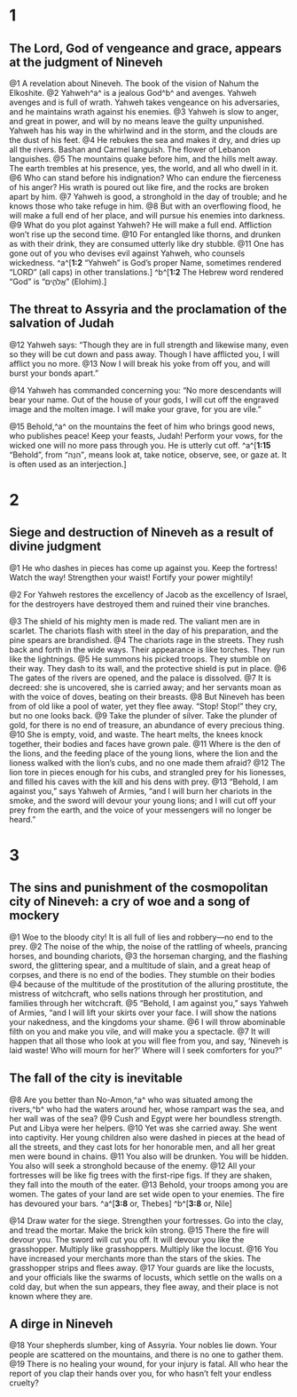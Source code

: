 # 1 
## The Lord, God of vengeance and grace, appears at the judgment of Nineveh
@1 A revelation about Nineveh. The book of the vision of Nahum the Elkoshite. 
@2 Yahweh^a^ is a jealous God^b^ and avenges. Yahweh avenges and is full of wrath. Yahweh takes vengeance on his adversaries, and he maintains wrath against his enemies. 
@3 Yahweh is slow to anger, and great in power, and will by no means leave the guilty unpunished. Yahweh has his way in the whirlwind and in the storm, and the clouds are the dust of his feet. 
@4 He rebukes the sea and makes it dry, and dries up all the rivers. Bashan and Carmel languish. The flower of Lebanon languishes. 
@5 The mountains quake before him, and the hills melt away. The earth trembles at his presence, yes, the world, and all who dwell in it. 
@6 Who can stand before his indignation? Who can endure the fierceness of his anger? His wrath is poured out like fire, and the rocks are broken apart by him. 
@7 Yahweh is good, a stronghold in the day of trouble; and he knows those who take refuge in him. 
@8 But with an overflowing flood, he will make a full end of her place, and will pursue his enemies into darkness. 
@9 What do you plot against Yahweh? He will make a full end. Affliction won’t rise up the second time. 
@10 For entangled like thorns, and drunken as with their drink, they are consumed utterly like dry stubble. 
@11 One has gone out of you who devises evil against Yahweh, who counsels wickedness. 
^a^[**1:2** “Yahweh” is God’s proper Name, sometimes rendered “LORD” (all caps) in other translations.] ^b^[**1:2** The Hebrew word rendered “God” is “אֱלֹהִ֑ים” (Elohim).]

## The threat to Assyria and the proclamation of the salvation of Judah
@12 Yahweh says: “Though they are in full strength and likewise many, even so they will be cut down and pass away. Though I have afflicted you, I will afflict you no more. 
@13 Now I will break his yoke from off you, and will burst your bonds apart.” 

@14 Yahweh has commanded concerning you: “No more descendants will bear your name. Out of the house of your gods, I will cut off the engraved image and the molten image. I will make your grave, for you are vile.” 

@15 Behold,^a^ on the mountains the feet of him who brings good news, who publishes peace! Keep your feasts, Judah! Perform your vows, for the wicked one will no more pass through you. He is utterly cut off.
^a^[**1:15** “Behold”, from “הִנֵּה”, means look at, take notice, observe, see, or gaze at. It is often used as an interjection.] 

# 2 
## Siege and destruction of Nineveh as a result of divine judgment
@1 He who dashes in pieces has come up against you. Keep the fortress! Watch the way! Strengthen your waist! Fortify your power mightily! 

@2 For Yahweh restores the excellency of Jacob as the excellency of Israel, for the destroyers have destroyed them and ruined their vine branches. 

@3 The shield of his mighty men is made red. The valiant men are in scarlet. The chariots flash with steel in the day of his preparation, and the pine spears are brandished. 
@4 The chariots rage in the streets. They rush back and forth in the wide ways. Their appearance is like torches. They run like the lightnings. 
@5 He summons his picked troops. They stumble on their way. They dash to its wall, and the protective shield is put in place. 
@6 The gates of the rivers are opened, and the palace is dissolved. 
@7 It is decreed: she is uncovered, she is carried away; and her servants moan as with the voice of doves, beating on their breasts. 
@8 But Nineveh has been from of old like a pool of water, yet they flee away. “Stop! Stop!” they cry, but no one looks back. 
@9 Take the plunder of silver. Take the plunder of gold, for there is no end of treasure, an abundance of every precious thing. 
@10 She is empty, void, and waste. The heart melts, the knees knock together, their bodies and faces have grown pale. 
@11 Where is the den of the lions, and the feeding place of the young lions, where the lion and the lioness walked with the lion’s cubs, and no one made them afraid? 
@12 The lion tore in pieces enough for his cubs, and strangled prey for his lionesses, and filled his caves with the kill and his dens with prey. 
@13 “Behold, I am against you,” says Yahweh of Armies, “and I will burn her chariots in the smoke, and the sword will devour your young lions; and I will cut off your prey from the earth, and the voice of your messengers will no longer be heard.” 

# 3 
## The sins and punishment of the cosmopolitan city of Nineveh: a cry of woe and a song of mockery
@1 Woe to the bloody city! It is all full of lies and robbery—no end to the prey. 
@2 The noise of the whip, the noise of the rattling of wheels, prancing horses, and bounding chariots, 
@3 the horseman charging, and the flashing sword, the glittering spear, and a multitude of slain, and a great heap of corpses, and there is no end of the bodies. They stumble on their bodies 
@4 because of the multitude of the prostitution of the alluring prostitute, the mistress of witchcraft, who sells nations through her prostitution, and families through her witchcraft. 
@5 “Behold, I am against you,” says Yahweh of Armies, “and I will lift your skirts over your face. I will show the nations your nakedness, and the kingdoms your shame. 
@6 I will throw abominable filth on you and make you vile, and will make you a spectacle. 
@7 It will happen that all those who look at you will flee from you, and say, ‘Nineveh is laid waste! Who will mourn for her?’ Where will I seek comforters for you?”

## The fall of the city is inevitable
@8 Are you better than No-Amon,^a^ who was situated among the rivers,^b^ who had the waters around her, whose rampart was the sea, and her wall was of the sea? 
@9 Cush and Egypt were her boundless strength. Put and Libya were her helpers. 
@10 Yet was she carried away. She went into captivity. Her young children also were dashed in pieces at the head of all the streets, and they cast lots for her honorable men, and all her great men were bound in chains. 
@11 You also will be drunken. You will be hidden. You also will seek a stronghold because of the enemy. 
@12 All your fortresses will be like fig trees with the first-ripe figs. If they are shaken, they fall into the mouth of the eater. 
@13 Behold, your troops among you are women. The gates of your land are set wide open to your enemies. The fire has devoured your bars. 
^a^[**3:8** or, Thebes] ^b^[**3:8** or, Nile]

@14 Draw water for the siege. Strengthen your fortresses. Go into the clay, and tread the mortar. Make the brick kiln strong. 
@15 There the fire will devour you. The sword will cut you off. It will devour you like the grasshopper. Multiply like grasshoppers. Multiply like the locust. 
@16 You have increased your merchants more than the stars of the skies. The grasshopper strips and flees away. 
@17 Your guards are like the locusts, and your officials like the swarms of locusts, which settle on the walls on a cold day, but when the sun appears, they flee away, and their place is not known where they are.

## A dirge in Nineveh

@18 Your shepherds slumber, king of Assyria. Your nobles lie down. Your people are scattered on the mountains, and there is no one to gather them. 
@19 There is no healing your wound, for your injury is fatal. All who hear the report of you clap their hands over you, for who hasn’t felt your endless cruelty? 